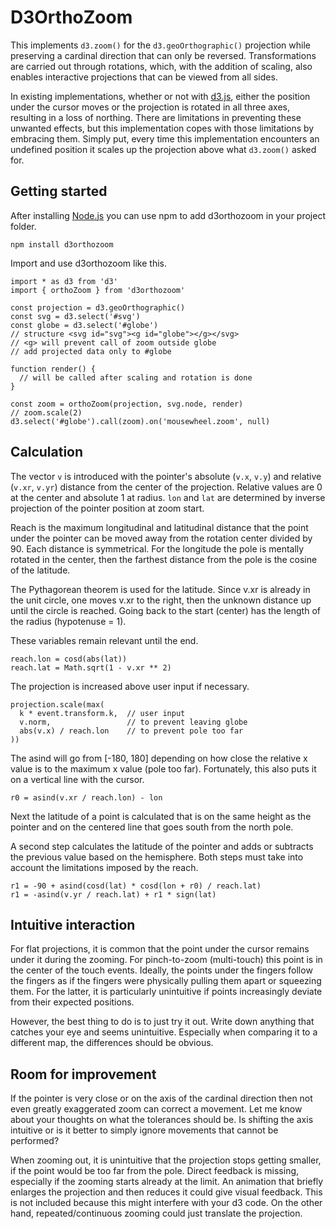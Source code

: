 # D3OrthoZoom

This implements `d3.zoom()` for the `d3.geoOrthographic()` projection while preserving a cardinal direction that can only be reversed. Transformations are carried out through rotations, which, with the addition of scaling, also enables interactive projections that can be viewed from all sides.

In existing implementations, whether or not with [d3.js](https://d3js.org/), either the position under the cursor moves or the projection is rotated in all three axes, resulting in a loss of northing. There are limitations in preventing these unwanted effects, but this implementation copes with those limitations by embracing them. Simply put, every time this implementation encounters an undefined position it scales up the projection above what `d3.zoom()` asked for.

## Getting started

After installing [Node.js](https://nodejs.org) you can use npm to add d3orthozoom in your project folder.

```
npm install d3orthozoom
```

Import and use d3orthozoom like this.

```
import * as d3 from 'd3'
import { orthoZoom } from 'd3orthozoom'

const projection = d3.geoOrthographic()
const svg = d3.select('#svg')
const globe = d3.select('#globe')
// structure <svg id="svg"><g id="globe"></g></svg>
// <g> will prevent call of zoom outside globe
// add projected data only to #globe

function render() {
  // will be called after scaling and rotation is done
}

const zoom = orthoZoom(projection, svg.node, render)
// zoom.scale(2)
d3.select('#globe').call(zoom).on('mousewheel.zoom', null)
```

## Calculation

The vector `v` is introduced with the pointer's absolute (`v.x`, `v.y`) and relative (`v.xr`, `v.yr`) distance from the center of the projection. Relative values are 0 at the center and absolute 1 at radius. `lon` and `lat` are determined by inverse projection of the pointer position at zoom start.

Reach is the maximum longitudinal and latitudinal distance that the point under the pointer can be moved away from the rotation center divided by 90. Each distance is symmetrical. For the longitude the pole is mentally rotated in the center, then the farthest distance from the pole is the cosine of the latitude.

The Pythagorean theorem is used for the latitude. Since v.xr is already in the unit circle, one moves v.xr to the right, then the unknown distance up until the circle is reached. Going back to the start (center) has the length of the radius (hypotenuse = 1).

These variables remain relevant until the end.

```
reach.lon = cosd(abs(lat))
reach.lat = Math.sqrt(1 - v.xr ** 2)
```

The projection is increased above user input if necessary.

```
projection.scale(max(
  k * event.transform.k,  // user input
  v.norm,                 // to prevent leaving globe
  abs(v.x) / reach.lon    // to prevent pole too far
))
```

The asind will go from [-180, 180] depending on how close the relative x value is to the maximum x value (pole too far). Fortunately, this also puts it on a vertical line with the cursor.

```
r0 = asind(v.xr / reach.lon) - lon
```

Next the latitude of a point is calculated that is on the same height as the pointer and on the centered line that goes south from the north pole.

A second step calculates the latitude of the pointer and adds or subtracts the previous value based on the hemisphere. Both steps must take into account the limitations imposed by the reach.

```
r1 = -90 + asind(cosd(lat) * cosd(lon + r0) / reach.lat)
r1 = -asind(v.yr / reach.lat) + r1 * sign(lat)
```

## Intuitive interaction

For flat projections, it is common that the point under the cursor remains under it during the zooming. For pinch-to-zoom (multi-touch) this point is in the center of the touch events. Ideally, the points under the fingers follow the fingers as if the fingers were physically pulling them apart or squeezing them. For the latter, it is particularly unintuitive if points increasingly deviate from their expected positions.

However, the best thing to do is to just try it out. Write down anything that catches your eye and seems unintuitive. Especially when comparing it to a different map, the differences should be obvious.

## Room for improvement

If the pointer is very close or on the axis of the cardinal direction then not even greatly exaggerated zoom can correct a movement. Let me know about your thoughts on what the tolerances should be. Is shifting the axis intuitive or is it better to simply ignore movements that cannot be performed?

When zooming out, it is unintuitive that the projection stops getting smaller, if the point would be too far from the pole. Direct feedback is missing, especially if the zooming starts already at the limit. An animation that briefly enlarges the projection and then reduces it could give visual feedback. This is not included because this might interfere with your d3 code. On the other hand, repeated/continuous zooming could just translate the projection.
